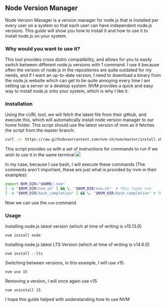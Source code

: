 ## Node Version Manager
Node Version Manager is a version manager for node.js that is installed per every user on a system so that each user can have independent node.js versions. This guide will show you how to install it and how to use it to install node.js on your system.
### Why would you want to use it?
This tool provides cross distro compatibility, and allows for you to easily switch between different node.js versions with 1 command. I use it because often the version of node.js in the repositories are quite outdated for my needs, and if I want an up-to-date version, I need to download a binary from the node.js website which can get to be quite annoying every time I am setting up a server or a desktop system. NVM provides a quick and easy way to install node.js onto your system, which is why I like it.
### Installation
Using the cURL tool, we will fetch the latest file from their github, and execute this, which will automatically install node version manager to our home folder. This script should use the latest version of nvm as it fetches the script from the master branch.
```sh
curl -o- https://raw.githubusercontent.com/nvm-sh/nvm/master/install.sh | bash
```
This script provides us with a set of instructions for commands to run if we wish to use it in the same terminal
![](https://i.imgur.com/Hqoxuxe.png)

In my case, because I use bash, I will execute these commands (The comments aren't important, these are just what is provided by nvm in their examples):
```sh
export NVM_DIR="$HOME/.nvm"
[ -s "$NVM_DIR/nvm.sh" ] && \. "$NVM_DIR/nvm.sh"  # This loads nvm
[ -s "$NVM_DIR/bash_completion" ] && \. "$NVM_DIR/bash_completion" # This loads nvm bash_completion
```
Now we can use the `nvm` command
### Usage
Installing node.js latest version (which at time of writing is v15.13.0)
```
nvm install node
```
Installing node.js latest LTS Version (which at time of writing is v14.6.0)
```
nvm install --lts
```
Switching between versions, in this example, I will use v15
```
nvm use 15
```
Removing a version, I will once again use v15
```
nvm uninstall 15
```
I hope this guide helped with understanding how to use NVM 